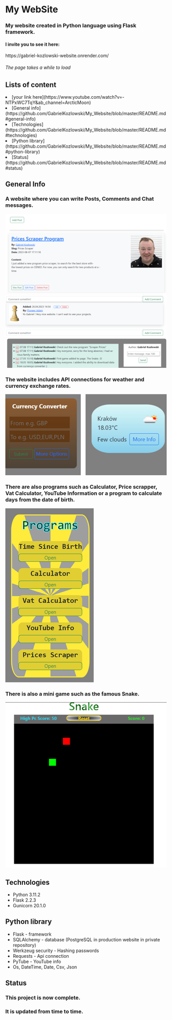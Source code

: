 <h1><b>My WebSite</b></h1>

<h3>My website created in Python language using Flask framework.</h3>

<h4>I invite you to see it here:</h4>
<url>https://gabriel-kozlowski-website.onrender.com/</url>
<h6>The page takes a while to load</h6>

<h2>Lists of content</h2>
<li>[your link here](https://www.youtube.com/watch?v=-NTPxWC7TqY&ab_channel=ArcticMoon)</li>
<li>[General info] (https://github.com/GabrielKozlowski/My_Website/blob/master/README.md#general-info)</li>
<li>[Technologies] (https://github.com/GabrielKozlowski/My_Website/blob/master/README.md#technologies)</li>
<li>[Python library] (https://github.com/GabrielKozlowski/My_Website/blob/master/README.md#python-library)</li>
<li>[Status] (https://github.com/GabrielKozlowski/My_Website/blob/master/README.md#status)</li>


<h2><b>General Info</b></h2>

<h3>A website where you can write Posts, Comments and Chat messages.</h3>

<img src="/static/images/posts_foto.png">
<img src="/static/images/comment_foto.png">
<img src="/static/images/chat_foto.png">




<h3>The website includes API connections for weather and currency exchange rates.</h3>

<img src="/static/images/currency_weather_foto.png">



<h3>There are also programs such as 
Calculator, Price scrapper, Vat Calculator, YouTube Information or 
a program to calculate days from the date of birth.</h3>

<img src="/static/images/programs_foto.png">

<h3>There is also a mini game such as the famous Snake.</h3>

<img src="/static/images/snake_foto.png">




<h2><b>Technologies</b></h2>

<ul>
    <li>Python 3.11.2</li>
    <li>Flask  2.2.3</li>
    <li>Gunicorn  20.1.0</li>
</ul>

<h2><b>Python library</b></h2>

<ul>
    <li>Flask - framework</li>
    <li>SQLAlchemy - database (PostgreSQL in production website in private repository)</li>
    <li>Werkzeug security - Hashing passwords</li>
    <li>Requests - Api connection</li>
    <li>PyTube - YouTube info</li>
    <li>Os, DateTime, Date, Csv, Json</li>
</ul>


<h2><b>Status</b></h2>

<h3>This project is now complete.</h3>
<h3>It is updated from time to time.</h3>
